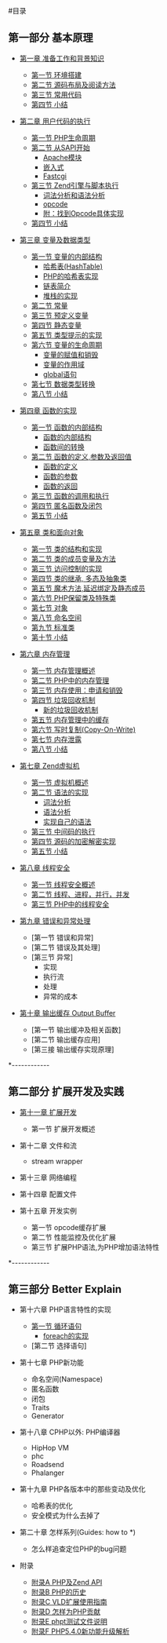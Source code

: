 #目录

## 第一部分 基本原理

* [第一章 准备工作和背景知识](book/chapt01/01-00-prepare-and-background.markdown)
    * [第一节 环境搭建](book/chapt01/01-01-php-env-building.markdown)
    * [第二节 源码布局及阅读方法](book/chapt01/01-02-code-structure.markdown)
    * [第三节 常用代码](book/chapt01/01-03-comm-code-in-php-src.markdown)
    * [第四节 小结](book/chapt01/01-04-summary.markdown)

* [第二章 用户代码的执行](survey)
    * [第一节 PHP生命周期](php-life-cycle)
    * [第二节 从SAPI开始](sapi-overview)
        * [Apache模块](php-module-in-apache)
        * [嵌入式](embedding-php)
        * [Fastcgi](fastcgi)
    * [第三节 Zend引擎与脚本执行](script-execution)
        * [词法分析和语法分析](lex-and-yacc)
        * [opcode](opcode)
        * [附：找到Opcode具体实现](opcode-handler)
    * [第四节 小结](02-summary)

* [第三章 变量及数据类型](variables)
    * [第一节 变量的内部结构](variables-structure)
        * [哈希表(HashTable)](variables-hashtable)
        * [PHP的哈希表实现](variables-hashtable-in-php)
        * [链表简介](variables-zend-llist)
        * [堆栈的实现](zend-stack)
    * [第二节 常量](const-var)
    * [第三节 预定义变量](pre-defined-variable)
    * [第四节 静态变量](static-var)
    * [第五节 类型提示的实现](type-hint-imp)
    * [第六节 变量的生命周期](var-lifecycle)
        * [变量的赋值和销毁](var-define-and-init)
        * [变量的作用域](var-scope)
        * [global语句](var-global)
    * [第七节 数据类型转换](type-cast)
    * [第八节 小结](03-summary)

* [第四章 函数的实现](function)
    * [第一节 函数的内部结构](function-struct-overview)
        * [函数的内部结构](function-struct)
        * [函数间的转换](function-union)
    * [第二节 函数的定义,参数及返回值](function-define-pr)
        * [函数的定义](function-define)
        * [函数的参数](function-param)
        * [函数的返回](function-return)
    * [第三节 函数的调用和执行](function-call)
    * [第四节 匿名函数及闭包](anonymous-function)
    * [第五节 小结](04-summary)

* [第五章 类和面向对象](class)
    * [第一节 类的结构和实现](class-struct)
    * [第二节 类的成员变量及方法](class-member-variables-and-methods)
    * [第三节 访问控制的实现](class-visibility)
    * [第四节 类的继承, 多态及抽象类](class-inherit-abstract)
    * [第五节 魔术方法,延迟绑定及静态成员](class-magic-methods-latebinding)
    * [第六节 PHP保留类及特殊类](class-reserved-and-special-classes)
    * [第七节 对象](class-object)
    * [第八节 命名空间](class-namespace)
    * [第九节 标准类](spl)
    * [第十节 小结](05-summary)

* [第六章 内存管理](memory-management)
    * [第一节 内存管理概述](memory-management-overview)
    * [第二节 PHP中的内存管理](php-memory-manager)
    * [第三节 内存使用：申请和销毁](php-memory-request-free)
    * [第四节 垃圾回收机制](garbage-collection)
        * [新的垃圾回收机制](new-gc)
    * [第五节 内存管理中的缓存](php-memory-cache)
    * [第六节 写时复制(Copy-On-Write)](copy-on-write)
    * [第七节 内存泄露](memory-leaks)
    * [第八节 小结](08-summary)

* [第七章 Zend虚拟机](zend-vm)
    * [第一节 虚拟机概述](zend-vm-overview)
    * [第二节 语法的实现](php-syntax)
        * [词法分析](zend-re2c-scanner)
        * [语法分析](zend-yacc-parser)
        * [实现自己的语法](zend-custom-php-syntax)
    * [第三节 中间码的执行](opcode-exec)
    * [第四节 源码的加密解密实现](source-code-encrypt)
    * [第五节 小结](07-summary)

* [第八章 线程安全](thread-safe)
    * [第一节 线程安全概述](notes-on-thread-safe)
    * [第二节 线程、进程，并行，并发](thread-process-and-concurrent)
    * [第三节 PHP中的线程安全](thread-safe-in-php)

* [第九章 错误和异常处理](error-and-exception-handle)
    * [第一节 错误和异常]
    * [第二节 错误及其处理]
    * [第三节 异常]
        * 实现
        * 执行流
        * 处理
        * 异常的成本

* [第十章 输出缓存 Output Buffer](output-buffer)
    * [第一节 输出缓冲及相关函数]
    * [第二节 输出缓存应用]
    * [第三接 输出缓存实现原理]

*------------
## 第二部分 扩展开发及实践

* [第十一章 扩展开发](extension-dev)
    * 第一节 扩展开发概述

* 第十二章 文件和流
	* stream wrapper

* 第十三章 网络编程

* 第十四章 配置文件

* 第十五章 开发实例
    * 第一节 opcode缓存扩展
    * 第二节 性能监控及优化扩展
    * 第三节 扩展PHP语法,为PHP增加语法特性

*------------
## 第三部分 Better Explain
* 第十六章 PHP语言特性的实现
    * [第一节 循环语句](php-loop)
        * [foreach的实现](php-foreach)
    * [第二节 选择语句]

* 第十七章 PHP新功能
    * 命名空间(Namespace)
    * 匿名函数
    * 闭包
    * Traits
    * Generator

* 第十八章 CPHP以外: PHP编译器
    * HipHop VM
    * phc
    * Roadsend
    * Phalanger

* 第十九章 PHP各版本中的那些变动及优化
    * 哈希表的优化
    * 安全模式为什么去掉了

* 第二十章 怎样系列(Guides: how to \*)
	* 怎么样追查定位PHP的bug问题

* 附录
    * [附录A PHP及Zend API](appendix-a)
    * [附录B PHP的历史](appendix-b)
    * [附录C VLD扩展使用指南](appendix-c)
    * [附录D 怎样为PHP贡献](appendix-d)
    * [附录E phpt测试文件说明](appendix-e)
    * [附录F PHP5.4.0新功能升级解析](appendix-f)

[prepare-and-background]:     ?p=chapt01/01-00-prepare-and-background
[build-env]:         		?p=chapt01/01-01-php-env-building
[code-structure]:         	?p=chapt01/01-02-code-structure
[common-code-in-php-src]:     ?p=chapt01/01-03-comm-code-in-php-src
[01-summary]:         		?p=chapt01/01-04-summary

[survey]:         		?p=chapt02/02-00-overview
[php-life-cycle]:         ?p=chapt02/02-01-php-life-cycle-and-zend-engine
[sapi-overview]:         ?p=chapt02/02-02-00-overview
[php-module-in-apache]: ?p=chapt02/02-02-01-apache-php-module
[embedding-php]:         ?p=chapt02/02-02-02-embedding-php
[fastcgi]:         		?p=chapt02/02-02-03-fastcgi
[script-execution]:     ?p=chapt02/02-03-00-how-php-script-get-executed
[lex-and-yacc]:         ?p=chapt02/02-03-01-lex-and-yacc
[opcode]:         		?p=chapt02/02-03-02-opcode
[opcode-handler]:         ?p=chapt02/02-03-03-from-opcode-to-handler
[02-summary]:         	?p=chapt02/02-04-summary

[variables]:            ?p=chapt03/03-00-variable-and-data-types
[variables-structure]:     ?p=chapt03/03-01-00-variables-structure
[variables-hashtable]:     ?p=chapt03/03-01-01-hashtable
[variables-hashtable-in-php]:     ?p=chapt03/03-01-02-hashtable-in-php
[variables-zend-llist]:     ?p=chapt03/03-01-03-zend-llist
[const-var]:         	?p=chapt03/03-02-const-var
[pre-defined-variable]:    ?p=chapt03/03-03-pre-defined-variable
[static-var]:           ?p=chapt03/03-04-static-var
[type-hint-imp]:         ?p=chapt03/03-05-impl-of-type-hint
[var-lifecycle]:        ?p=chapt03/03-06-00-var-lifecycle
[var-define-and-init]:    ?p=chapt03/03-06-01-var-define-and-init
[var-scope]:         	?p=chapt03/03-06-02-var-scope
[var-global]:         	?p=chapt03/03-06-03-var-global
[type-cast]:         	?p=chapt03/03-07-type-cast
[03-summary]:         	?p=chapt03/03-08-summary


[function]:                ?p=chapt04/04-00-php-function
[function-struct-overview]:       ?p=chapt04/04-01-00-function-struct-overview
[function-struct]:       ?p=chapt04/04-01-01-function-struct
[function-union]:       ?p=chapt04/04-01-02-function-union
[function-define-pr]:      ?p=chapt04/04-02-00-function-define-param-return
[function-define]:      ?p=chapt04/04-02-01-function-define
[function-param]:       ?p=chapt04/04-02-02-function-param
[function-return]:      ?p=chapt04/04-02-03-function-return
[function-call]:           ?p=chapt04/04-03-function-call
[anonymous-function]:   ?p=chapt04/04-04-anonymous-function
[04-summary]:           ?p=chapt04/04-05-summary

[class]:                ?p=chapt05/05-00-class-and-oop
[class-struct]:         ?p=chapt05/05-01-class-struct
[class-member-variables-and-methods]: ?p=chapt05/05-02-class-member-variables-and-methods
[class-visibility]:         ?p=chapt05/05-03-class-visibility
[class-inherit-abstract]:   ?p=chapt05/05-04-class-inherit-abstract
[class-magic-methods-latebinding]:      ?p=chapt05/05-05-class-magic-methods-latebinding
[class-reserved-and-special-classes]:   ?p=chapt05/05-06-class-reserved-and-special-classes
[class-object]:         ?p=chapt05/05-07-class-object
[class-namespace]:      ?p=chapt05/05-08-class-namespace
[spl]:                  ?p=chapt05/05-09-spl
[05-summary]:           ?p=chapt05/05-10-summary

[memory-management]:        ?p=chapt06/06-00-memory-management
[memory-management-overview]:    ?p=chapt06/06-01-memory-management-overview
[php-memory-manager]:        ?p=chapt06/06-02-php-memory-manager
[php-memory-request-free]:    ?p=chapt06/06-03-php-memory-request-free
[garbage-collection]:       ?p=chapt06/06-04-00-garbage-collection
[new-gc]:                   ?p=chapt06/06-04-01-new-garbage-collection
[php-memory-cache]:         ?p=chapt06/06-05-php-memory-cache
[copy-on-write]:            ?p=chapt06/06-06-copy-on-write
[memory-leaks]:               ?p=chapt06/06-07-memory-leaks
[08-summary]:               ?p=chapt06/06-08-summary

[zend-vm]:                  ?p=chapt07/07-00-zend-vm
[zend-vm-overview]:         ?p=chapt07/07-01-zend-vm-overview
[php-syntax]:               ?p=chapt07/07-02-00-php-syntax
[zend-re2c-scanner]:        ?p=chapt07/07-02-01-zend-re2c-scanner
[zend-yacc-parser]:         ?p=chapt07/07-02-02-zend-yacc-parser
[zend-custom-php-syntax]:   ?p=chapt07/07-02-03-custom-php-syntax
[opcode-exec]:              ?p=chapt07/07-03-opcode-exec
[source-code-encrypt]:      ?p=chapt07/07-04-source-code-encrypt
[07-summary]:        		?p=chapt07/07-05-summary

[thread-process-and-concurrent]:       ?p=chapt08/08-02-thread-process-and-concurrent
[thread-safe-in-php]:       ?p=chapt08/08-03-zend-thread-safe-in-php

[php-loop]:                 ?p=chapt16/16-01-00-php-loop
[php-foreach]:              ?p=chapt16/16-01-01-php-foreach


[error-and-exception-handle]:	?p=chapt09/09-00-error-and-exception-handle

[output-buffer]:	?p=chapt10/10-00-output-buffer

[appendix-a]:        		?p=A-PHP-Zend-API
[appendix-b]:        		?p=B-PHP-Versions-and-History
[appendix-c]:        		?p=C-php-vld
[appendix-d]:        		?p=D-how-to-contribute-to-php
[appendix-e]:        		?p=E-phpt-file
[appendix-f]:        		?p=F-upgrade-to-php-5-4-explain
[appendix-g]:        		?p=G-re2c-mannual